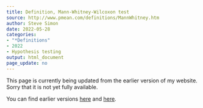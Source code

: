 ```yaml
---
title: Definition, Mann-Whitney-Wilcoxon test
source: http://www.pmean.com/definitions/MannWhitney.htm
author: Steve Simon
date: 2022-05-28
categories:
- "*Definitions"
- 2022
- Hypothesis testing
output: html_document
page_update: no
---
```


This page is currently being updated from the earlier version of my website. Sorry that it is not yet fully available.

<!---More--->

You can find earlier versions [here][sim1] and [here][sim2].

[sim1]: http://www.pmean.com/definitions/MannWhitney.htm
[sim2]: http://new.pmean.com/definition-mann-whitney-wilcoxon/
